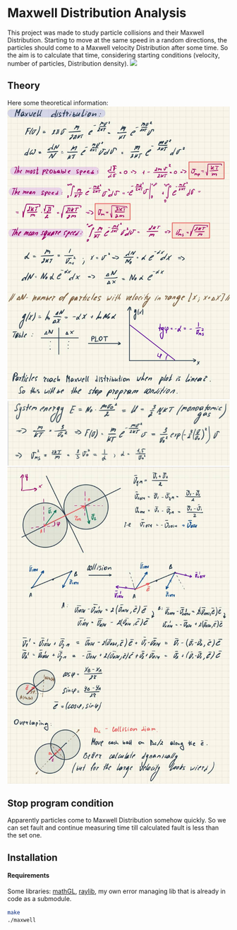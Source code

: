 # Maxwell Distribution Analysis
This project was made to study particle collisions and their Maxwell Distribution.
Starting to move at the same speed in a random directions, the particles
should come to a Maxwell velocity Distribution after some time. 
So the aim is to calculate that time, considering starting conditions (velocity, 
number of particles, Distribution density).
![](output.gif)

## Theory

Here some theoretical information:
![Maxwell Distribution](image/maxwell1.jpg)
![Maxwell Distribution](image/maxwell2.jpg)
![Balls collision](image/maxwell3.jpg)

## Stop program condition 
Apparently particles come to Maxwell Distribution somehow quickly.
So we can set fault and continue measuring time till calculated fault is less than the set one.

## Installation
#### Requirements
Some libraries: [mathGL](https://mathgl.sourceforge.net/doc_en/Main.html), [raylib](https://www.raylib.com/index.html), my own error managing lib that is already
in code as a submodule.
````bash
make
./maxwell
